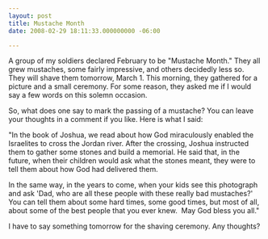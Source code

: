 ```yaml
---
layout: post
title: Mustache Month
date: 2008-02-29 18:11:33.000000000 -06:00

---
```

<p>A group of my soldiers declared February to be "Mustache Month." They all grew mustaches, some fairly impressive, and others decidedly less so. They will shave them tomorrow, March 1. This morning, they gathered for a picture and a small ceremony. For some reason, they asked me if I would say a few words on this solemn occasion.</p>
<p>So, what does one say to mark the passing of a mustache? You can leave your thoughts in a comment if you like. Here is what I said:</p>
<p>"In the book of Joshua, we read about how God miraculously enabled the Israelites to cross the Jordan river. After the crossing, Joshua instructed them to gather some stones and build a memorial. He said that, in the future, when their children would ask what the stones meant, they were to tell them about how God had delivered them.</p>
<p>In the same way, in the years to come, when your kids see this photograph and ask 'Dad, who are all these people with these really bad mustaches?' You can tell them about some hard times, some good times, but most of all, about some of the best people that you ever knew.  May God bless you all."</p>
<p>I have to say something tomorrow for the shaving ceremony. Any thoughts?</p>
